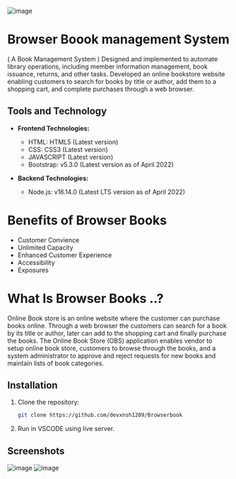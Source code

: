 ![image](https://github.com/devxnsh1209/Browserbook/assets/100987818/d8b687ea-212c-498a-a434-98cc38c6acfc)

# Browser Boook management System
( A Book Management System )
Designed and implemented to automate library operations, including member information management, book issuance, returns, and other 
tasks. Developed an online bookstore website enabling customers to search for books by title or author, add them to a shopping cart, and 
complete purchases through a web browser. 

## Tools and Technology

- **Frontend Technologies:**
  - HTML: HTML5 (Latest version)
  - CSS: CSS3 (Latest version)
  - JAVASCRIPT (Latest version)
  - Bootstrap: v5.3.0 (Latest version as of April 2022)
    
- **Backend Technologies:**
  - Node.js: v16.14.0 (Latest LTS version as of April 2022)

# Benefits of Browser Books
  - Customer Convience
  - Unlimited Capacity
  - Enhanced Customer Experience
  - Accessibility
  - Exposures

# What Is Browser Books ..?
Online Book store is an online website where the customer can purchase books online. Through a web browser the customers can search for a book by its title or author, later can add to the shopping cart and finally purchase the books.
The Online Book Store (OBS) application enables vendor to setup online book store, customers to browse through the books, and a system administrator to 
approve and reject requests for new books and maintain lists of book categories.

  
## Installation

1. Clone the repository:
   ```bash
   git clone https://github.com/devxnsh1209/Browserbook
   ```
3. Run in VSCODE using live server.

## Screenshots
![image](https://github.com/devxnsh1209/Browserbook/assets/100987818/bbb2a12f-3590-45c0-8a5c-4d3da804f25c)
![image](https://github.com/devxnsh1209/Browserbook/assets/100987818/29d33317-b766-4193-9d58-e1f06268487a)

